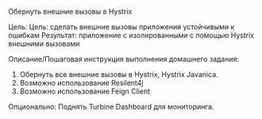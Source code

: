 Обернуть внешние вызовы в Hystrix

Цель:
Цель: сделать внешние вызовы приложения устойчивыми к ошибкам
Результат: приложение с изолированными с помощью Hystrix внешними вызовами

Описание/Пошаговая инструкция выполнения домашнего задания:

1. Обернуть все внешние вызовы в Hystrix, Hystrix Javanica.
2. Возможно использование Resilent4j
3. Возможно использование Feign Client

Опционально: Поднять Turbine Dashboard для мониторинга.